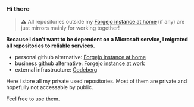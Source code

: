 ### Hi there

> :warning: All repositories outside my [Forgejo instance at home](https://git.zyria.de/) (if any) are just mirrors mainly for working together!

**Because I don't want to be dependent on a Microsoft service, I migrated all repositories to reliable services.**

- personal github alternative: [Forgejo instance at home](https://www.zyria.de/git/)
- business github alternative: [Forgejo instance at work](https://www.casa-due-pur.de/git/)
- external infrastructure: [Codeberg](https://codeberg.org/ricariel)

Here i store all my private used repositories. Most of them are private and
hopefully not accessable by public.

Feel free to use them.
